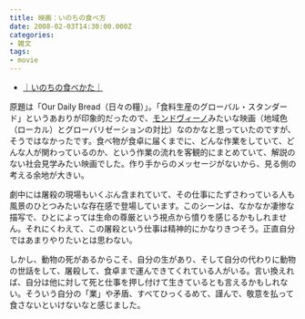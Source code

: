 ```yaml
---
title: 映画：いのちの食べ方
date: 2008-02-03T14:30:00.000Z
categories:
- 雑文
tags:
- movie
---
```

*   [｜いのちの食べかた｜](http://www.espace-sarou.co.jp/inochi/)

原題は「Our Daily Bread（日々の糧）」。「食料生産のグローバル・スタンダード」というあおりが印象的だったので、[モンドヴィーノ](http://www.amazon.co.jp/gp/product/B000EGDDMW?ie=UTF8&tag=yutakayamaguc-22&linkCode=xm2&camp=247&creativeASIN=B000EGDDMW)みたいな映画（地域色（ローカル）とグローバリゼーションの対比）なのかなと思っていたのですが、そうではなかったです。食べ物が食卓に届くまでに、どんな作業をしていて、どんな人が関わっているのか、という作業の流れを客観的にまとめていて、解説のない社会見学みたい映画でした。作り手からのメッセージがないから、見る側の考える余地が大きい。

<!-- more -->

劇中には屠殺の現場もいくぶん含まれていて、その仕事にたずさわっている人も風景のひとつみたいな存在感で登場しています。このシーンは、なかなか凄惨な描写で、ひとによっては生命の尊厳という視点から憤りを感じるかもしれません。それにくわえて、この屠殺という仕事は精神的にかなりきつそう。正直自分ではあまりやりたいとは思わない。

しかし、動物の死があるからこそ、自分の生があり、そして自分の代わりに動物の世話をして、屠殺して、食卓まで運んできてくれている人がいる。言い換えれば、自分は他に対して死と仕事を押し付けて生きているとも言えるかもしれない。そういう自分の「業」や矛盾、すべてひっくるめて、謹んで、敬意を払って食さないといけないなと感じました。
